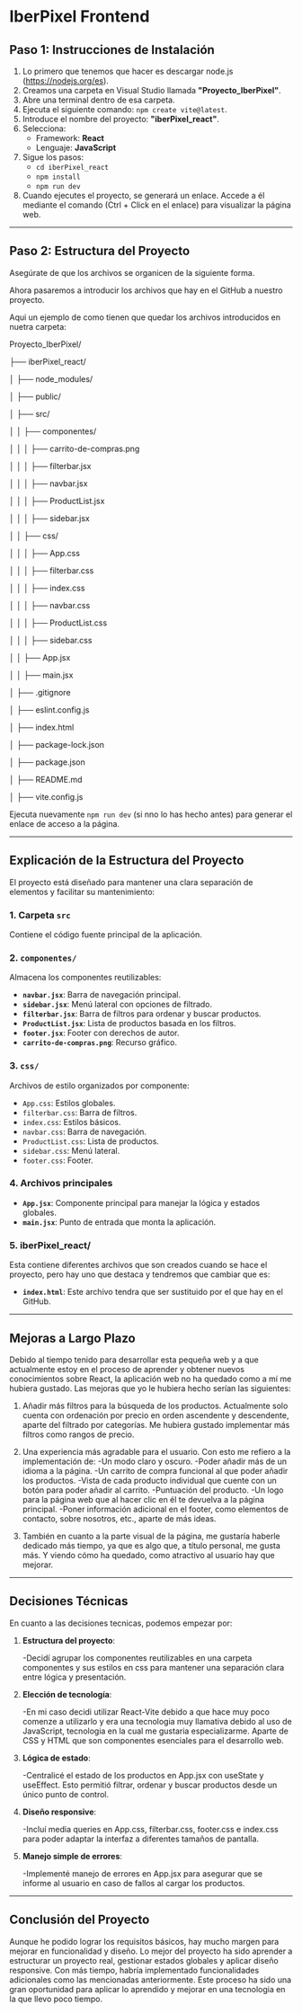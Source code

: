 # IberPixel Frontend

## Paso 1: Instrucciones de Instalación

1. Lo primero que tenemos que hacer es descargar node.js (https://nodejs.org/es).
2. Creamos una carpeta en Visual Studio llamada **"Proyecto_IberPixel"**.
3. Abre una terminal dentro de esa carpeta.
4. Ejecuta el siguiente comando: `npm create vite@latest`.
5. Introduce el nombre del proyecto: **"iberPixel_react"**.
6. Selecciona:
   - Framework: **React**
   - Lenguaje: **JavaScript**
7. Sigue los pasos:
   - `cd iberPixel_react`
   - `npm install`
   - `npm run dev`
8. Cuando ejecutes el proyecto, se generará un enlace. Accede a él mediante el comando (Ctrl + Click en el enlace) para visualizar la página web.


---

## Paso 2: Estructura del Proyecto

Asegúrate de que los archivos se organicen de la siguiente forma.

Ahora pasaremos a introducir los archivos que hay en el GitHub a nuestro proyecto.

Aqui un ejemplo de como tienen que quedar los archivos introducidos en nuetra carpeta:


Proyecto_IberPixel/

├── iberPixel_react/

│   ├── node_modules/

│   ├── public/

│   ├── src/

│   │   ├── componentes/

│   │   │   ├── carrito-de-compras.png

│   │   │   ├── filterbar.jsx

│   │   │   ├── navbar.jsx

│   │   │   ├── ProductList.jsx

│   │   │   ├── sidebar.jsx

│   │   ├── css/

│   │   │   ├── App.css

│   │   │   ├── filterbar.css

│   │   │   ├── index.css

│   │   │   ├── navbar.css

│   │   │   ├── ProductList.css

│   │   │   ├── sidebar.css

│   │   ├── App.jsx

│   │   ├── main.jsx

│   ├── .gitignore

│   ├── eslint.config.js

│   ├── index.html

│   ├── package-lock.json

│   ├── package.json

│   ├── README.md

│   ├── vite.config.js


Ejecuta nuevamente `npm run dev` (si nno lo has hecho antes) para generar el enlace de acceso a la página.

---

## Explicación de la Estructura del Proyecto

El proyecto está diseñado para mantener una clara separación de elementos y facilitar su mantenimiento:

### 1. **Carpeta `src`**
Contiene el código fuente principal de la aplicación.

### 2. **`componentes/`**
Almacena los componentes reutilizables:
- **`navbar.jsx`**: Barra de navegación principal.
- **`sidebar.jsx`**: Menú lateral con opciones de filtrado.
- **`filterbar.jsx`**: Barra de filtros para ordenar y buscar productos.
- **`ProductList.jsx`**: Lista de productos basada en los filtros.
- **`footer.jsx`**: Footer con derechos de autor.
- **`carrito-de-compras.png`**: Recurso gráfico.

### 3. **`css/`**
Archivos de estilo organizados por componente:
- `App.css`: Estilos globales.
- `filterbar.css`: Barra de filtros.
- `index.css`: Estilos básicos.
- `navbar.css`: Barra de navegación.
- `ProductList.css`: Lista de productos.
- `sidebar.css`: Menú lateral.
- `footer.css`: Footer.

### 4. **Archivos principales**
- **`App.jsx`**: Componente principal para manejar la lógica y estados globales.
- **`main.jsx`**: Punto de entrada que monta la aplicación.

### 5. **iberPixel_react/**

   Esta contiene diferentes archivos que son creados cuando se hace el proyecto, pero hay uno que destaca y tendremos que cambiar que es:

   - **`index.html`**: Este archivo tendra que ser sustituido por el que hay en el GitHub.
     
---


## Mejoras a Largo Plazo

   Debido al tiempo tenido para desarrollar esta pequeña web y a que actualmente estoy en el proceso de aprender y obtener nuevos conocimientos sobre React, la aplicación web no ha quedado como a mí me hubiera gustado.
Las mejoras que yo le hubiera hecho serían las siguientes:

   1. Añadir más filtros para la búsqueda de los productos. Actualmente solo cuenta con ordenación por precio en orden ascendente y descendente, aparte del filtrado por categorías. Me hubiera gustado implementar más filtros como rangos de precio.
   2. Una experiencia más agradable para el usuario. Con esto me refiero a la implementación de:
      -Un modo claro y oscuro.
      -Poder añadir más de un idioma a la página.
      -Un carrito de compra funcional al que poder añadir los productos.
      -Vista de cada producto individual que cuente con un botón para poder añadir al carrito.
      -Puntuación del producto.
      -Un logo para la página web que al hacer clic en él te devuelva a la página principal.
      -Poner información adicional en el footer, como elementos de contacto, sobre nosotros, etc., aparte de más ideas.
      
   3. También en cuanto a la parte visual de la página, me gustaría haberle dedicado más tiempo, ya que es algo que, a título personal, me gusta más. Y viendo cómo ha quedado, como atractivo al usuario hay que mejorar.


---


## Decisiones Técnicas


En cuanto a las decisiones tecnicas, podemos empezar por:

1. **Estructura del proyecto**:

   -Decidí agrupar los componentes reutilizables en una carpeta componentes y sus estilos en css para mantener       una separación clara entre lógica y presentación.

2. **Elección de tecnología**:

   -En mi caso decidi utilizar React-Vite debido a que hace muy poco comenze a utilizarlo y era una tecnologia muy llamativa debido al uso de JavaScript, tecnologia en la cual me gustaria especializarme. Aparte de CSS y HTML que son componentes esenciales para el desarrollo web.
   
3. **Lógica de estado**:

   -Centralicé el estado de los productos en App.jsx con useState y useEffect. Esto permitió filtrar, ordenar y buscar productos desde un único punto de control.

4. **Diseño responsive**:

   -Incluí media queries en App.css, filterbar.css, footer.css e index.css para poder adaptar la interfaz a diferentes tamaños de pantalla.

5. **Manejo simple de errores**:

   -Implementé manejo de errores en App.jsx para asegurar que se informe al usuario en caso de fallos al cargar los productos.


---


## Conclusión del Proyecto

Aunque he podido lograr los requisitos básicos, hay mucho margen para mejorar en funcionalidad y diseño. Lo mejor del proyecto ha sido aprender a estructurar un proyecto real, gestionar estados globales y aplicar diseño responsive. Con más tiempo, habría implementado funcionalidades adicionales como las mencionadas anteriormente. Este proceso ha sido una gran oportunidad para aplicar lo aprendido y mejorar en una tecnologia en la que llevo poco tiempo.







   

